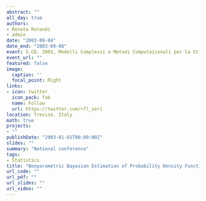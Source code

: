 ```yaml
---
abstract: ""
all_day: true
authors:
- Renata Rotondi
- admin
date: "2003-09-04"
date_end: "2003-09-06"
event: S.CO. 2003, Modelli Complessi e Metodi Computazionali per la Stima e la Previsione
event_url: ""
featured: false
image:
  caption: ''
  focal_point: Right
links:
- icon: twitter
  icon_pack: fab
  name: Follow
  url: https://twitter.com/rfl_seri
location: Treviso, Italy
math: true
projects:
- ""
publishDate: "2003-01-01T00:00:00Z"
slides: ""
summary: "National conference"
tags:
- Statistics
title: "Nonparametric Bayesian Estimation of Probability Density Functions"
url_code: ""
url_pdf: ""
url_slides: ""
url_video: ""
---
```

